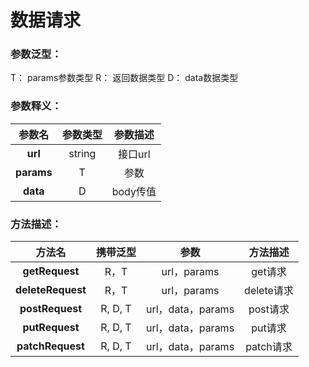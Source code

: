 # 数据请求

### 参数泛型：

T： params参数类型
R： 返回数据类型
D： data数据类型

### 参数释义：

|   参数名   | 参数类型 | 参数描述 |
| :--------: | :------: | :------: |
|  **url**   |  string  | 接口url  |
| **params** |    T     |   参数   |
|  **data**  |    D     | body传值 |

### 方法描述：

|      方法名       | 携带泛型 |       参数        |  方法描述  |
| :---------------: | :------: | :---------------: | :--------: |
|  **getRequest**   |   R，T   |    url，params    |  get请求   |
| **deleteRequest** |   R，T   |    url，params    | delete请求 |
|  **postRequest**  | R, D, T  | url，data，params |  post请求  |
|  **putRequest**   | R, D, T  | url，data，params |  put请求   |
| **patchRequest**  | R, D, T  | url，data，params | patch请求  |


